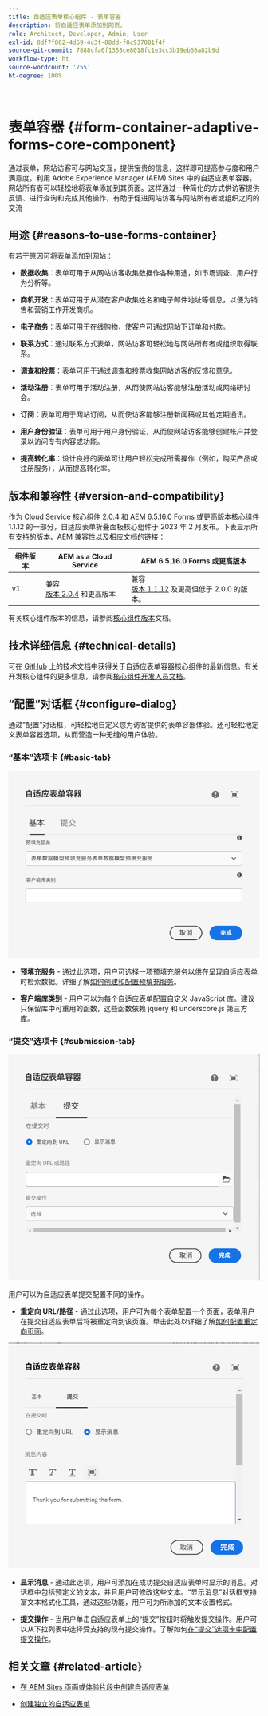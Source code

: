 ```yaml
---
title: 自适应表单核心组件 - 表单容器
description: 将自适应表单添加到网页。
role: Architect, Developer, Admin, User
exl-id: 8df7f862-4d59-4c3f-88dd-f0c937081f4f
source-git-commit: 7888cfa0f1358ce8018fc1e3cc3b19eb66a82b9d
workflow-type: ht
source-wordcount: '755'
ht-degree: 100%

---
```


# 表单容器 {#form-container-adaptive-forms-core-component}

通过表单，网站访客可与网站交互，提供宝贵的信息，这样即可提高参与度和用户满意度。利用 Adobe Experience Manager (AEM) Sites 中的自适应表单容器，网站所有者可以轻松地将表单添加到其页面。这样通过一种简化的方式供访客提供反馈、进行查询和完成其他操作，有助于促进网站访客与网站所有者或组织之间的交流

## 用途 {#reasons-to-use-forms-container}

有若干原因可将表单添加到网站：

* **数据收集**：表单可用于从网站访客收集数据作各种用途，如市场调查、用户行为分析等。

* **商机开发**：表单可用于从潜在客户收集姓名和电子邮件地址等信息，以便为销售和营销工作开发商机。

* **电子商务**：表单可用于在线购物，使客户可通过网站下订单和付款。

* **联系方式**：通过联系方式表单，网站访客可轻松地与网站所有者或组织取得联系。

* **调查和投票**：表单可用于通过调查和投票收集网站访客的反馈和意见。

* **活动注册**：表单可用于活动注册，从而使网站访客能够注册活动或网络研讨会。

* **订阅**：表单可用于网站订阅，从而使访客能够注册新闻稿或其他定期通讯。

* **用户身份验证**：表单可用于用户身份验证，从而使网站访客能够创建帐户并登录以访问专有内容或功能。

* **提高转化率**：设计良好的表单可让用户轻松完成所需操作（例如，购买产品或注册服务），从而提高转化率。


## 版本和兼容性 {#version-and-compatibility}

作为 Cloud Service 核心组件 2.0.4 和 AEM 6.5.16.0 Forms 或更高版本核心组件 1.1.12 的一部分，自适应表单折叠面板核心组件于 2023 年 2 月发布。下表显示所有支持的版本、AEM 兼容性以及相应文档的链接：

| 组件版本 | AEM as a Cloud Service | AEM 6.5.16.0 Forms 或更高版本 |
|---|---|---|
| v1 | 兼容<br>[版本 2.0.4](/help/adaptive-forms/version.md) 和更高版本 | 兼容<br>[版本 1.1.12](/help/adaptive-forms/version.md) 及更高但低于 2.0.0 的版本。 |

有关核心组件版本的信息，请参阅[核心组件版本](/help/adaptive-forms/version.md)文档。
<!-- ## Sample Component Output {#sample-component-output}

To experience the Accordion Component as well as see examples of its configuration options as well as HTML and JSON output, visit the [Component Library](https://adobe.com/go/aem_cmp_library_accordion). -->

## 技术详细信息 {#technical-details}

可在 [GitHub](https://github.com/adobe/aem-core-forms-components/tree/master/ui.af.apps/src/main/content/jcr_root/apps/core/fd/components/form/container/v1/container) 上的技术文档中获得关于自适应表单容器核心组件的最新信息。有关开发核心组件的更多信息，请参阅[核心组件开发人员文档](/help/developing/overview.md)。

## “配置”对话框 {#configure-dialog}

通过“配置”对话框，可轻松地自定义您为访客提供的表单容器体验。还可轻松地定义表单容器选项，从而营造一种无缝的用户体验。

### “基本”选项卡 {#basic-tab}

![“基本”选项卡](/help/adaptive-forms/assets/formcontainer_basictab.png)

* **预填充服务** - 通过此选项，用户可选择一项预填充服务以供在呈现自适应表单时检索数据。详细了解[如何创建和配置预填充服务](https://experienceleague.adobe.com/docs/experience-manager-cloud-service/content/forms/create-an-adaptive-form/prepopulate-adaptive-form-fields.html?lang=zh-Hans#aem-forms-custom-prefill-service)。

* **客户端库类别** - 用户可以为每个自适应表单配置自定义 JavaScript 库。建议只保留库中可重用的函数，这些函数依赖 jquery 和 underscore.js 第三方库。

### “提交”选项卡 {#submission-tab}

![“提交”选项卡](/help/adaptive-forms/assets/formcontainer_submissiontab.png)

用户可以为自适应表单提交配置不同的操作。

* **重定向 URL/路径** - 通过此选项，用户可为每个表单配置一个页面，表单用户在提交自适应表单后将被重定向到该页面。单击此处以详细了解[如何配置重定向页面](https://experienceleague.adobe.com/docs/experience-manager-cloud-service/content/forms/create-an-adaptive-form/configure-submit-actions-and-metadata-submission/configuring-redirect-page.html)。

![“显示消息”选项卡](/help/adaptive-forms/assets/formconatiner_showmessage.png)

* **显示消息** - 通过此选项，用户可添加在成功提交自适应表单时显示的消息。对话框中包括预定义的文本，并且用户可修改这些文本。“显示消息”对话框支持富文本格式化工具，通过这些功能，用户可为所添加的文本设置格式。

* **提交操作** - 当用户单击自适应表单上的“提交”按钮时将触发提交操作。用户可以从下拉列表中选择受支持的现有提交操作。了解如何[在“提交”选项卡中配置提交操作](https://experienceleague.adobe.com/docs/experience-manager-cloud-service/content/forms/create-an-adaptive-form/configure-submit-actions-and-metadata-submission/configuring-submit-actions.html#supporting-custom-functions-in-validation-expressions-br)。

## 相关文章 {#related-article}

* [在 AEM Sites 页面或体验片段中创建自适应表单](https://experienceleague.adobe.com/docs/experience-manager-cloud-service/content/forms/adaptive-forms-authoring/create-or-add-an-adaptive-form-to-aem-sites-page.html)

* [创建独立的自适应表单](https://experienceleague.adobe.com/docs/experience-manager-cloud-service/content/forms/adaptive-forms-authoring/authoring-adaptive-forms-core-components/create-an-adaptive-form-on-forms-cs/creating-adaptive-form-core-components.html)
